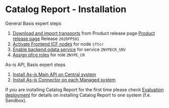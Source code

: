 # Catalog Report - Installation

General Basis expert steps

1. [Download and import transports](../../inst/step-1.md) from Product release page [Product release page](https://github.com/fioritracker/cr/releases) Release `2020FPS01`
2. [Activate Frontend ICF nodes](../../inst/step-2.md) for node `zftcr`
3. [Enable backend odata service](../../inst/step-3.md) for service `ZNYPECR_SRV`
4. [Assign pfcg roles](../../inst/step-4.md) for role `ZNYPE_CR`

As-is API, Basis expert steps

1. [Install As-is Main API on Central system](../../asis/FPS01/inst-cen.md)
2. [Install As-is Connector on each Managed system](../../asis/FPS01/inst-man.md)

If you are installing Catalog Report for the first time please check [Evaluation deployment](eval-dep.md) for details on installing Catalog Report to one system (f.e. Sandbox).